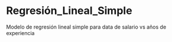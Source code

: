 # Regresión_Lineal_Simple
Modelo de regresión lineal simple para data de salario vs años de experiencia
